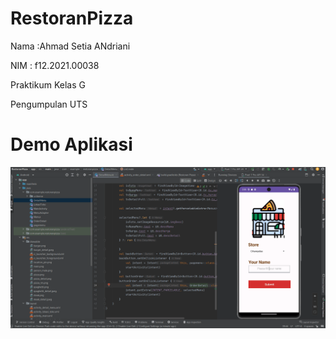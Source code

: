 # RestoranPizza

Nama        :Ahmad Setia ANdriani

NIM         : f12.2021.00038

Praktikum Kelas G

Pengumpulan UTS

# Demo Aplikasi
![](https://github.com/Dikito08/RestoranPizza/blob/main/demo_pizza.gif?raw=true)
 